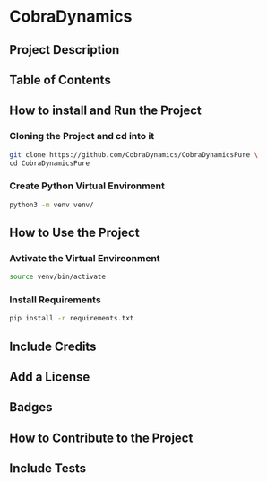 # CobraDynamics

## Project Description

## Table of Contents

## How to install and Run the Project

### Cloning the Project and cd into it

```bash
git clone https://github.com/CobraDynamics/CobraDynamicsPure \
cd CobraDynamicsPure
```

### Create Python Virtual Environment

```bash
python3 -m venv venv/
```

## How to Use the Project

### Avtivate the Virtual Envireonment

```bash
source venv/bin/activate
```

### Install Requirements

```bash
pip install -r requirements.txt
```

## Include Credits

## Add a License

## Badges

## How to Contribute to the Project

##  Include Tests

